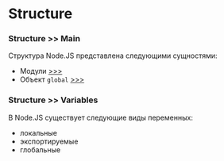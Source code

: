 # Structure

### Structure >> Main
Структура Node.JS представлена следующими сущностями:
- Модули [>>>](./modules__.md)
- Объект `global` [>>>](./global__.md)

### Structure >> Variables
В Node.JS существует следующие виды переменных:
- локальные
- экспортируемые
- глобальные